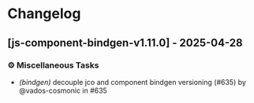 # Changelog


## [js-component-bindgen-v1.11.0] - 2025-04-28

### ⚙️ Miscellaneous Tasks

* *(bindgen)* decouple jco and component bindgen versioning (#635) by @vados-cosmonic in #635

